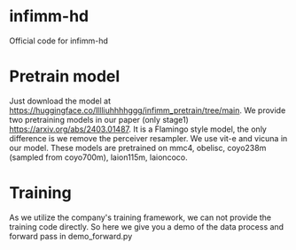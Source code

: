 # infimm-hd
Official code for infimm-hd
# Pretrain model
Just download the model at https://huggingface.co/lllliuhhhhggg/infimm_pretrain/tree/main. We provide two pretraining models in our paper (only stage1) https://arxiv.org/abs/2403.01487. It is a Flamingo style model, the only difference is we remove the perceiver resampler. We use vit-e and vicuna in our model.
These models are pretrained on mmc4, obelisc, coyo238m (sampled from coyo700m), laion115m, laioncoco.
# Training
As we utilize the company's training framework, we can not provide the training code directly. So here we give you a demo of the data process and forward pass in demo_forward.py
